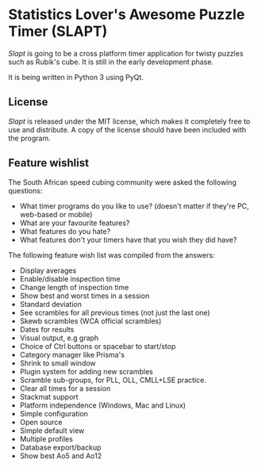 Statistics Lover's Awesome Puzzle Timer (SLAPT)
===============================================

*Slapt* is going to be a cross platform timer application for twisty puzzles such as Rubik's cube. It is still in the early development phase.

It is being written in Python 3 using PyQt.

License
-------
*Slapt* is released under the MIT license, which makes it completely free to use and distribute. A copy of the license should have been included with the program.


Feature wishlist
----------------

The South African speed cubing community were asked the following questions:
 * What timer programs do you like to use? (doesn't matter if they're PC, web-based or mobile)
 * What are your favourite features?
 * What features do you hate?
 * What features don't your timers have that you wish they did have?

The following feature wish list was compiled from the answers:

 * Display averages
 * Enable/disable inspection time
 * Change length of inspection time
 * Show best and worst times in a session
 * Standard deviation
 * See scrambles for all previous times (not just the last one)
 * Skewb scrambles (WCA official scrambles)
 * Dates for results
 * Visual output, e.g graph
 * Choice of Ctrl buttons or spacebar to start/stop
 * Category manager like Prisma's
 * Shrink to small window
 * Plugin system for adding new scrambles
 * Scramble sub-groups, for PLL, OLL, CMLL+LSE practice.
 * Clear all times for a session
 * Stackmat support
 * Platform independence (Windows, Mac and Linux)
 * Simple configuration
 * Open source
 * Simple default view
 * Multiple profiles
 * Database export/backup
 * Show best Ao5 and Ao12

